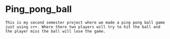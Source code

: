 # Ping_pong_ball
    This is my second semester project where we made a ping pong ball game just using c++. Where there two players will try to hit the ball and the player miss the ball will lose the game.
 
